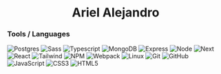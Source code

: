 <h1 align="center">Ariel Alejandro</h1>

### Tools / Languages

<!-- Icons: https://simpleicons.org/ -->

![Postgres](https://img.shields.io/badge/-Postgres-05122A?style=for-the-badge&color=232323&logo=postgresql)
![Sass](https://img.shields.io/badge/-Sass-05122A?style=for-the-badge&color=232323&logo=sass)
![Typescript](https://img.shields.io/badge/-Typescript-05122A?style=for-the-badge&color=232323&logo=typescript)
![MongoDB](https://img.shields.io/badge/-Mongo-05122A?style=for-the-badge&color=232323&logo=mongodb)
![Express](https://img.shields.io/badge/-Express-05122A?style=for-the-badge&color=232323&logo=express)
![Node](https://img.shields.io/badge/-Node-05122A?style=for-the-badge&color=232323&logo=nodedotjs)
![Next](https://img.shields.io/badge/-Next-05122A?style=for-the-badge&color=232323&logo=nextdotjs)
![React](https://img.shields.io/badge/-React-05122A?style=for-the-badge&color=232323&logo=react)
![Tailwind](https://img.shields.io/badge/-Tailwind-05122A?style=for-the-badge&color=232323&logo=tailwindcss)
![NPM](https://img.shields.io/badge/-NPM-05122A?style=for-the-badge&color=232323&logo=npm)
![Webpack](https://img.shields.io/badge/-Webpack-05122A?style=for-the-badge&color=232323&logo=webpack)
![Linux](https://img.shields.io/badge/-Linux-05122A?style=for-the-badge&color=232323&logo=linux&logoColor=dfb914)
![Git](https://img.shields.io/badge/-Git-05122A?style=for-the-badge&color=232323&logo=git)
![GitHub](https://img.shields.io/badge/-GitHub-05122A?style=for-the-badge&color=232323&logo=github)
![JavaScript](https://img.shields.io/badge/-JavaScript-05122A?style=for-the-badge&color=232323&logo=javascript&logoColor=F7DF1E)
![CSS3](https://img.shields.io/badge/-CSS3-0512AB?style=for-the-badge&color=232323&logo=CSS3&logoColor=1572B6)
![HTML5](https://img.shields.io/badge/-HTML5-0512AB?style=for-the-badge&color=232323&logo=HTML5&logoColor=E34F26)

&nbsp;




